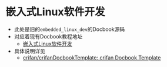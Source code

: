 # 嵌入式Linux软件开发

* 此处是旧的`embedded_linux_dev`的Docbook源码
* 对应着现有Docbook教程地址
  * [嵌入式Linux软件开发](https://www.crifan.org/files/doc/docbook/embedded_linux_dev/release/html/embedded_linux_dev.html)
* 具体说明详见
  * [crifan/crifanDocbookTemplate: crifan Docbook Template](https://github.com/crifan/crifanDocbookTemplate)
